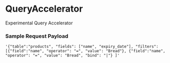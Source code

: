 # QueryAccelerator

Experimental Query Accelerator

### Sample Request Payload

```
'{"table":"products", "fields": ["name", "expiry_date"], "filters": [{"field":"name", "operator": "=", "value": "Bread"}, {"field":"name", "operator": "=", "value": "Bread", "bind": "|"} ]'
```
